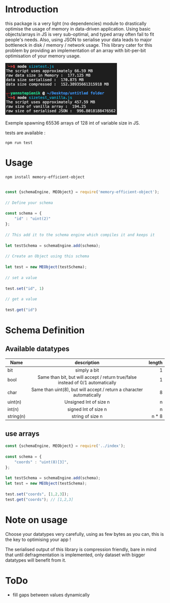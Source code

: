 # Introduction

this package is a very light (no dependencies) module to drastically optimise the usage of memory in data-driven application. Using basic objects/arrays in JS is very sub-optimal, and typed array often fail to fit people's needs. Also, using JSON to serialise your data leads to major bottleneck in disk / memory / network usage. This library cater for this problem by providing an implementation of an array with bit-per-bit optimisation of your memory usage.

![alt text](https://github.com/azukaar/memory-efficient-object/blob/master/doc.png?raw=true "Small test")


Exemple spawning 65536 arrays of 128 int of variable size in JS.

tests are available : 

```
npm run test
```

# Usage

```
npm install memory-efficient-object
```

```javascript

const {schemaEngine, MEObject} = require('memory-efficient-object');

// Define your schema

const schema = {
    "id" : "uint(2)"
};

// This add it to the schema engine which compiles it and keeps it

let testSchema = schemaEngine.add(schema);

// Create an Object using this schema

let test = new MEObject(testSchema);

// set a value

test.set("id", 1)

// get a value

test.get("id")

```

# Schema Definition

## Available datatypes

| Name          | description   	| length  |
| ------------- |:-------------:	| -----:|
| bit           | simply a bit	 	| 1 |
| bool 			| Same than bit, but will accept / return true/false instead of 0/1 automatically      	| 1 |
| char 			| Same than uint(8), but will accept / return a character automatically      	| 8 |
| uint(n) 			| Unsigned Int of size n  	| n |
| int(n) 			| signed Int of size n  	| n |
| string(n) 			| string of size n  	| n * 8 |


## use arrays


```javascript
const {schemaEngine, MEObject} = require('../index');

const schema = {
    "coords" : "uint(8)[3]",
};

let testSchema = schemaEngine.add(schema);
let test = new MEObject(testSchema);

test.set("coords", [1,2,3]);
test.get("coords"); // [1,2,3]
```


# Note on usage

Choose your datatypes very carefully, using as few bytes as you can, this is the key to optimising your app !

The serialised output of this library is compression friendly, bare in mind that until defragmentation is implemented, only dataset with bigger datatypes will benefit from it.

# ToDo

- fill gaps between values dynamically